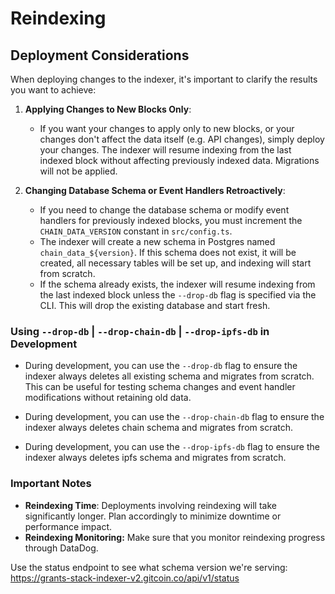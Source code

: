 # Reindexing

## Deployment Considerations

When deploying changes to the indexer, it's important to clarify the results you want to achieve:

1. **Applying Changes to New Blocks Only**:
    - If you want your changes to apply only to new blocks, or your changes don't affect the data itself (e.g. API changes), simply deploy your changes. The indexer will resume indexing from the last indexed block without affecting previously indexed data. Migrations will not be applied.

2. **Changing Database Schema or Event Handlers Retroactively**:
    - If you need to change the database schema or modify event handlers for previously indexed blocks, you must increment the `CHAIN_DATA_VERSION` constant in `src/config.ts`.
    - The indexer will create a new schema in Postgres named `chain_data_${version}`. If this schema does not exist, it will be created, all necessary tables will be set up, and indexing will start from scratch.
    - If the schema already exists, the indexer will resume indexing from the last indexed block unless the `--drop-db` flag is specified via the CLI. This will drop the existing database and start fresh.

### Using `--drop-db` | `--drop-chain-db` | `--drop-ipfs-db` in Development

- During development, you can use the `--drop-db` flag to ensure the indexer always deletes all existing schema and migrates from scratch. This can be useful for testing schema changes and event handler modifications without retaining old data.

- During development, you can use the `--drop-chain-db` flag to ensure the indexer always deletes chain schema and migrates from scratch. 

- During development, you can use the `--drop-ipfs-db` flag to ensure the indexer always deletes ipfs schema and migrates from scratch. 

### Important Notes

- **Reindexing Time**: Deployments involving reindexing will take significantly longer. Plan accordingly to minimize downtime or performance impact.
- **Reindexing Monitoring:** Make sure that you monitor reindexing progress through DataDog.


Use the status endpoint to see what schema version we're serving: https://grants-stack-indexer-v2.gitcoin.co/api/v1/status
